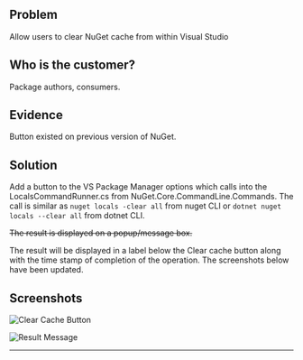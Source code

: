 ## Problem
Allow users to clear NuGet cache from within Visual Studio

## Who is the customer?
Package authors, consumers.

## Evidence
Button existed on previous version of NuGet.

## Solution
Add a button to the VS Package Manager options which calls into the LocalsCommandRunner.cs from NuGet.Core.CommandLine.Commands. 
The call is similar as `nuget locals -clear all` from nuget CLI or `dotnet nuget locals --clear all` from dotnet CLI.

<strike>The result is displayed on a popup/message box.</strike>

The result will be displayed in a label below the Clear cache button along with the time stamp of completion of the operation. The screenshots below have been updated.

## Screenshots

![Clear Cache Button](https://cloud.githubusercontent.com/assets/10507120/17528699/4b0ebe04-5e25-11e6-8af0-feb8e1ff674e.png)

![Result Message](https://cloud.githubusercontent.com/assets/10507120/17746904/34d983f6-6467-11e6-8092-682dae58eea9.png)
***
